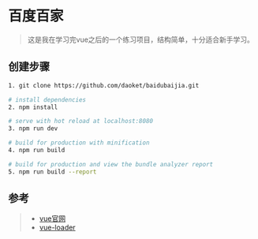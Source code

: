 # 百度百家

> 这是我在学习完vue之后的一个练习项目，结构简单，十分适合新手学习。

## 创建步骤

``` bash
1. git clone https://github.com/daoket/baidubaijia.git

# install dependencies
2. npm install

# serve with hot reload at localhost:8080
3. npm run dev

# build for production with minification
4. npm run build

# build for production and view the bundle analyzer report
5. npm run build --report
```

## 参考
> - [vue官网](http://cn.vuejs.org/)
> - [vue-loader](http://vuejs.github.io/vue-loader)
